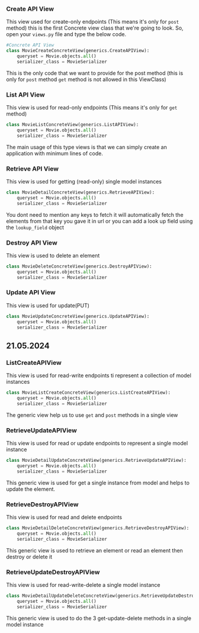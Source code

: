 ### Create API View
This view used for create-only endpoints (This means it's only for `post` method) this is the first Concrete view class that we're going to look. So, open your `views.py` file and type the below code.

```python
#Concrete API View
class MovieCreateConcreteView(generics.CreateAPIView):
    queryset = Movie.objects.all()
    serializer_class = MovieSerializer
```
This is the only code that we want to provide for the post method (this is only for `post` method `get` method is not allowed in this ViewClass)

### List API View
This view is used for read-only endpoints (This means it's only for `get` method)

```python
class MovieListConcreteView(generics.ListAPIView):
    queryset = Movie.objects.all()
    serializer_class = MovieSerializer
```
The main usage of this type views is that we can simply create an application with minimum lines of code.

### Retrieve API View
This view is used for getting (read-only) single model instances

```python
class MovieDetailConcreteView(generics.RetrieveAPIView):
    queryset = Movie.objects.all()
    serializer_class = MovieSerializer
```
You dont need to mention any keys to fetch it will automatically fetch the elements from that key you gave it in url or you can add a look up field using the `lookup_field` object

### Destroy API View
This view is used to delete an element

```python
class MovieDeleteConcreteView(generics.DestroyAPIView):
    queryset = Movie.objects.all()
    serializer_class = MovieSerializer
```

### Update API View
This view is used for update(PUT)

```python
class MovieUpdateConcreteView(generics.UpdateAPIView):
    queryset = Movie.objects.all()
    serializer_class = MovieSerializer
```

## 21.05.2024
### ListCreateAPIView
This view is used for read-write endpoints ti represent a collection of model instances
```python
class MovieListCreateConcreteView(generics.ListCreateAPIView):
    queryset = Movie.objects.all()
    serializer_class = MovieSerializer
```
The generic view help us to use `get` and `post` methods in a single view

### RetrieveUpdateAPIView
This view is used for read or update endpoints to represent a single model instance
```python
class MovieDetailUpdateConcreteView(generics.RetrieveUpdateAPIView):
    queryset = Movie.objects.all()
    serializer_class = MovieSerializer
```
This generic view is used for get a single instance from model and helps to update the element.

### RetrieveDestroyAPIView
This view is used for read and delete endpoints
```python
class MovieDetailDeleteConcreteView(generics.RetrieveDestroyAPIView):
    queryset = Movie.objects.all()
    serializer_class = MovieSerializer
```
This generic view is used to retrieve an element or read an element then destroy or delete it

### RetrieveUpdateDestroyAPIView
This view is used for read-write-delete a single model instance
```python
class MovieDetailUpdateDeleteConcreteView(generics.RetrieveUpdateDestroyAPIView):
    queryset = Movie.objects.all()
    serializer_class = MovieSerializer
```
This generic view is used to do the 3 get-update-delete methods in a single model instance

